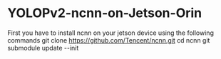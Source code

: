 # YOLOPv2-ncnn-on-Jetson-Orin
First you have to install ncnn on your jetson device using the following commands
git clone https://github.com/Tencent/ncnn.git
cd ncnn
git submodule update --init
